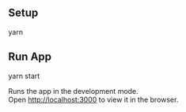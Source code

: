 ## Setup

yarn

## Run App

yarn start

Runs the app in the development mode.<br>
Open [http://localhost:3000](http://localhost:3000) to view it in the browser.

